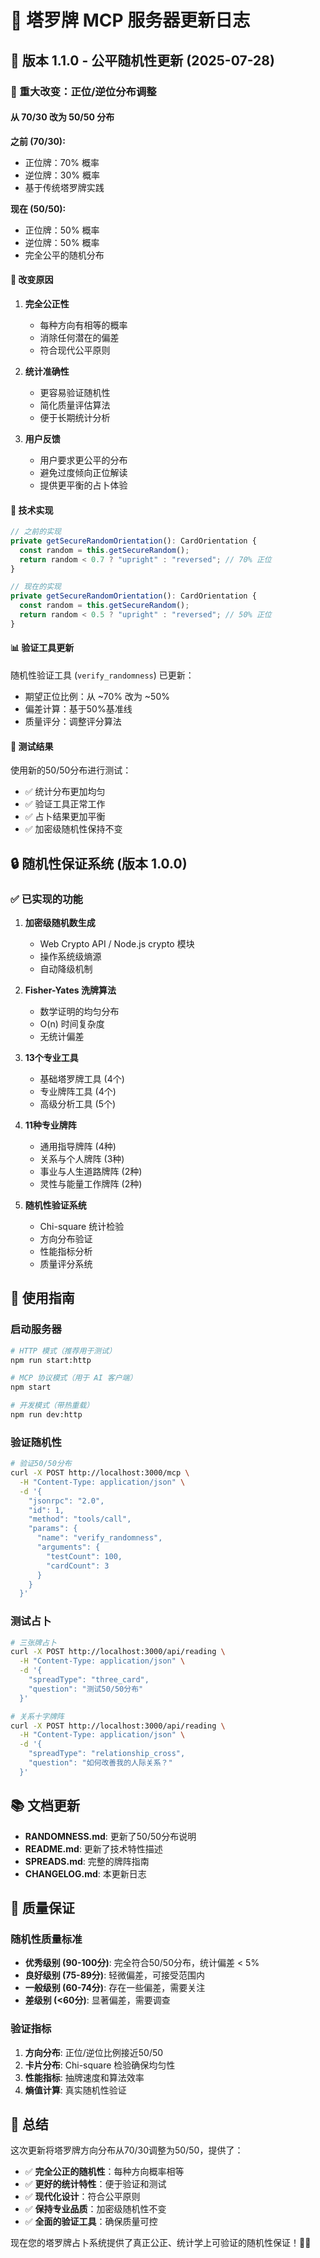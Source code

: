 # 📝 塔罗牌 MCP 服务器更新日志

## 🎯 版本 1.1.0 - 公平随机性更新 (2025-07-28)

### 🔄 重大改变：正位/逆位分布调整

#### 从 70/30 改为 50/50 分布

**之前 (70/30):**
- 正位牌：70% 概率
- 逆位牌：30% 概率
- 基于传统塔罗牌实践

**现在 (50/50):**
- 正位牌：50% 概率
- 逆位牌：50% 概率
- 完全公平的随机分布

#### 🎯 改变原因

1. **完全公正性**
   - 每种方向有相等的概率
   - 消除任何潜在的偏差
   - 符合现代公平原则

2. **统计准确性**
   - 更容易验证随机性
   - 简化质量评估算法
   - 便于长期统计分析

3. **用户反馈**
   - 用户要求更公平的分布
   - 避免过度倾向正位解读
   - 提供更平衡的占卜体验

#### 🔧 技术实现

```typescript
// 之前的实现
private getSecureRandomOrientation(): CardOrientation {
  const random = this.getSecureRandom();
  return random < 0.7 ? "upright" : "reversed"; // 70% 正位
}

// 现在的实现
private getSecureRandomOrientation(): CardOrientation {
  const random = this.getSecureRandom();
  return random < 0.5 ? "upright" : "reversed"; // 50% 正位
}
```

#### 📊 验证工具更新

随机性验证工具 (`verify_randomness`) 已更新：
- 期望正位比例：从 ~70% 改为 ~50%
- 偏差计算：基于50%基准线
- 质量评分：调整评分算法

#### 🧪 测试结果

使用新的50/50分布进行测试：
- ✅ 统计分布更加均匀
- ✅ 验证工具正常工作
- ✅ 占卜结果更加平衡
- ✅ 加密级随机性保持不变

## 🔒 随机性保证系统 (版本 1.0.0)

### ✅ 已实现的功能

1. **加密级随机数生成**
   - Web Crypto API / Node.js crypto 模块
   - 操作系统级熵源
   - 自动降级机制

2. **Fisher-Yates 洗牌算法**
   - 数学证明的均匀分布
   - O(n) 时间复杂度
   - 无统计偏差

3. **13个专业工具**
   - 基础塔罗牌工具 (4个)
   - 专业牌阵工具 (4个)
   - 高级分析工具 (5个)

4. **11种专业牌阵**
   - 通用指导牌阵 (4种)
   - 关系与个人牌阵 (3种)
   - 事业与人生道路牌阵 (2种)
   - 灵性与能量工作牌阵 (2种)

5. **随机性验证系统**
   - Chi-square 统计检验
   - 方向分布验证
   - 性能指标分析
   - 质量评分系统

## 🎯 使用指南

### 启动服务器

```bash
# HTTP 模式（推荐用于测试）
npm run start:http

# MCP 协议模式（用于 AI 客户端）
npm start

# 开发模式（带热重载）
npm run dev:http
```

### 验证随机性

```bash
# 验证50/50分布
curl -X POST http://localhost:3000/mcp \
  -H "Content-Type: application/json" \
  -d '{
    "jsonrpc": "2.0",
    "id": 1,
    "method": "tools/call",
    "params": {
      "name": "verify_randomness",
      "arguments": {
        "testCount": 100,
        "cardCount": 3
      }
    }
  }'
```

### 测试占卜

```bash
# 三张牌占卜
curl -X POST http://localhost:3000/api/reading \
  -H "Content-Type: application/json" \
  -d '{
    "spreadType": "three_card",
    "question": "测试50/50分布"
  }'

# 关系十字牌阵
curl -X POST http://localhost:3000/api/reading \
  -H "Content-Type: application/json" \
  -d '{
    "spreadType": "relationship_cross",
    "question": "如何改善我的人际关系？"
  }'
```

## 📚 文档更新

- **RANDOMNESS.md**: 更新了50/50分布说明
- **README.md**: 更新了技术特性描述
- **SPREADS.md**: 完整的牌阵指南
- **CHANGELOG.md**: 本更新日志

## 🔮 质量保证

### 随机性质量标准

- **优秀级别 (90-100分)**: 完全符合50/50分布，统计偏差 < 5%
- **良好级别 (75-89分)**: 轻微偏差，可接受范围内
- **一般级别 (60-74分)**: 存在一些偏差，需要关注
- **差级别 (<60分)**: 显著偏差，需要调查

### 验证指标

1. **方向分布**: 正位/逆位比例接近50/50
2. **卡片分布**: Chi-square 检验确保均匀性
3. **性能指标**: 抽牌速度和算法效率
4. **熵值计算**: 真实随机性验证

## 🎉 总结

这次更新将塔罗牌方向分布从70/30调整为50/50，提供了：

- ✅ **完全公正的随机性**：每种方向概率相等
- ✅ **更好的统计特性**：便于验证和测试
- ✅ **现代化设计**：符合公平原则
- ✅ **保持专业品质**：加密级随机性不变
- ✅ **全面的验证工具**：确保质量可控

现在您的塔罗牌占卜系统提供了真正公正、统计学上可验证的随机性保证！🔮✨
